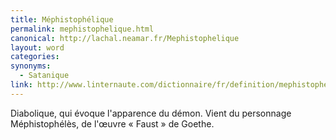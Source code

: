 ```yaml
---
title: Méphistophélique
permalink: mephistophelique.html
canonical: http://lachal.neamar.fr/Mephistophelique
layout: word
categories:
synonyms:
  - Satanique
link: http://www.linternaute.com/dictionnaire/fr/definition/mephistophelique/
---
```


Diabolique, qui évoque l'apparence du démon. Vient du personnage Méphistophélès, de l'œuvre « Faust » de Goethe.

